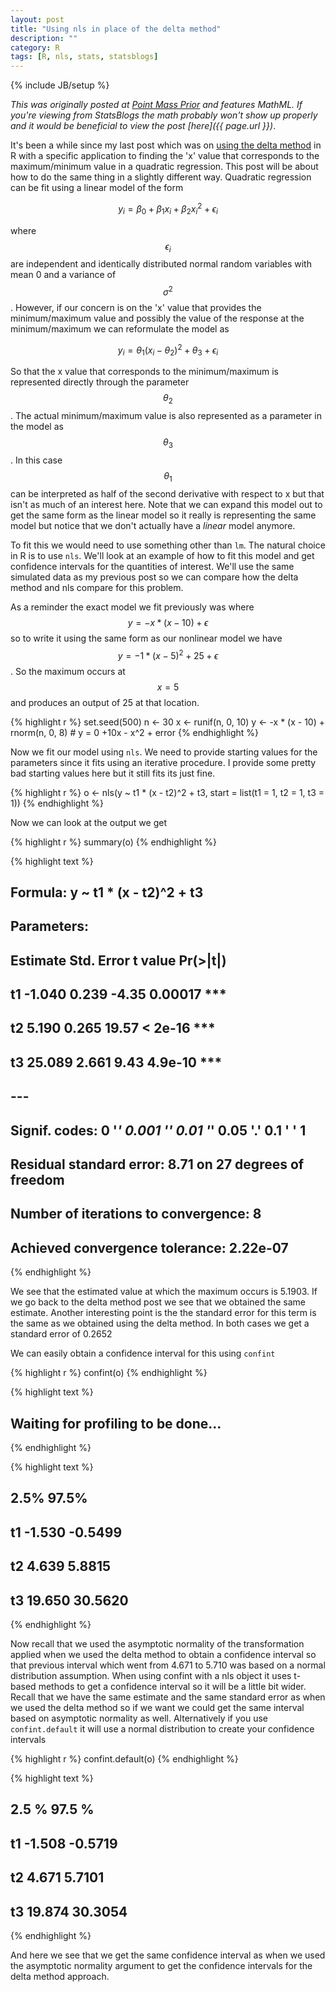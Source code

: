 ```yaml
---
layout: post
title: "Using nls in place of the delta method"
description: ""
category: R
tags: [R, nls, stats, statsblogs]
---
```

{% include JB/setup %}

_This was originally posted at [Point Mass Prior](http://dasonk.github.com) and features MathML.  If you're viewing from StatsBlogs the math probably won't show up properly and it would be beneficial to view the post [here]({{ page.url }})_.

It's been a while since my last post which was on [using the delta method](http://dasonk.github.io/r/2013/02/09/Using-the-delta-method/) in R with a specific application to finding the 'x' value that corresponds to the maximum/minimum value in a quadratic regression.  This post will be about how to do the same thing in a slightly different way.  Quadratic regression can be fit using a linear model of the form

$$y_i = \beta_0 + \beta_1x_i + \beta_2x_i^2 + \epsilon_i$$

where $$\epsilon_i$$ are independent and identically distributed normal random variables with mean 0 and a variance of $$\sigma^2$$.  However, if our concern is on the 'x' value that provides the minimum/maximum value and possibly the value of the response at the minimum/maximum we can reformulate the model as

$$y_i = \theta_1(x_i - \theta_2)^2 + \theta_3 + \epsilon_i$$

So that the x value that corresponds to the minimum/maximum is represented directly through the parameter $$\theta_2$$.  The actual minimum/maximum value is also represented as a parameter in the model as $$\theta_3$$.  In this case $$\theta_1$$ can be interpreted as half of the second derivative with respect to x but that isn't as much of an interest here.  Note that we can expand this model out to get the same form as the linear model so it really is representing the same model but notice that we don't actually have a _linear_ model anymore.

To fit this we would need to use something other than `lm`.  The natural choice in R is to use `nls`.  We'll look at an example of how to fit this model and get confidence intervals for the quantities of interest.  We'll use the same simulated data as my previous post so we can compare how the delta method and nls compare for this problem.

As a reminder the exact model we fit previously was where  $$y = - x*(x-10) + \epsilon$$ so to write it using the same form as our nonlinear model we have $$y = -1*(x - 5)^2 + 25 + \epsilon$$.  So the maximum occurs at $$x=5$$ and produces an output of 25 at that location.


{% highlight r %}
set.seed(500)
n <- 30
x <- runif(n, 0, 10)
y <- -x * (x - 10) + rnorm(n, 0, 8)  # y = 0 +10x - x^2 + error
{% endhighlight %}


Now we fit our model using `nls`.  We need to provide starting values for the parameters since it fits using an iterative procedure.  I provide some pretty bad starting values here but it still fits its just fine.

{% highlight r %}
o <- nls(y ~ t1 * (x - t2)^2 + t3, start = list(t1 = 1, t2 = 1, t3 = 1))
{% endhighlight %}


Now we can look at the output we get


{% highlight r %}
summary(o)
{% endhighlight %}



{% highlight text %}
## 
## Formula: y ~ t1 * (x - t2)^2 + t3
## 
## Parameters:
##    Estimate Std. Error t value Pr(>|t|)    
## t1   -1.040      0.239   -4.35  0.00017 ***
## t2    5.190      0.265   19.57  < 2e-16 ***
## t3   25.089      2.661    9.43  4.9e-10 ***
## ---
## Signif. codes:  0 '***' 0.001 '**' 0.01 '*' 0.05 '.' 0.1 ' ' 1
## 
## Residual standard error: 8.71 on 27 degrees of freedom
## 
## Number of iterations to convergence: 8 
## Achieved convergence tolerance: 2.22e-07
{% endhighlight %}


We see that the estimated value at which the maximum occurs is 5.1903.  If we go back to the delta method post we see that we obtained the same estimate.  Another interesting point is the the standard error for this term is the same as we obtained using the delta method.  In both cases we get a standard error of 0.2652

We can easily obtain a confidence interval for this using `confint`


{% highlight r %}
confint(o)
{% endhighlight %}



{% highlight text %}
## Waiting for profiling to be done...
{% endhighlight %}



{% highlight text %}
##      2.5%   97.5%
## t1 -1.530 -0.5499
## t2  4.639  5.8815
## t3 19.650 30.5620
{% endhighlight %}


Now recall that we used the asymptotic normality of the transformation applied when we used the delta method to obtain a confidence interval so that previous interval which went from 4.671 to 5.710 was based on a normal distribution assumption.  When using confint with a nls object it uses t-based methods to get a confidence interval so it will be a little bit wider.  Recall that we have the same estimate and the same standard error as when we used the delta method so if we want we could get the same interval based on asymptotic normality as well.  Alternatively if you use `confint.default` it will use a normal distribution to create your confidence intervals


{% highlight r %}
confint.default(o)
{% endhighlight %}



{% highlight text %}
##     2.5 %  97.5 %
## t1 -1.508 -0.5719
## t2  4.671  5.7101
## t3 19.874 30.3054
{% endhighlight %}


And here we see that we get the same confidence interval as when we used the asymptotic normality argument to get the confidence intervals for the delta method approach.
